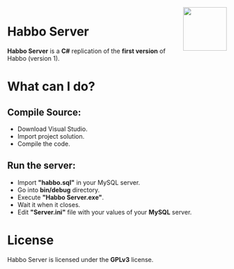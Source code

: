 <img src="https://dumpshare.net/images/8923573server_5.png" align="right" width=100px>

# Habbo Server
**Habbo Server** is a **C#** replication of the **first version** of Habbo (version 1).

# What can I do?

## Compile Source:
- Download Visual Studio.
- Import project solution.
- Compile the code.

## Run the server:
- Import **"habbo.sql"** in your MySQL server.
- Go into **bin/debug** directory.
- Execute **"Habbo Server.exe"**.
- Wait it when it closes.
- Edit **"Server.ini"** file with your values of your **MySQL** server.

# License
Habbo Server is licensed under the **GPLv3** license.
